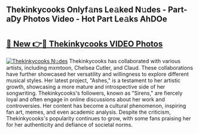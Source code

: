## Thekinkycooks Onlyf𝚊ns Le𝚊ked N𝚞des - Part-aDy Photos Video - Hot Part Le𝚊ks AhDOe

# <h2><a href="http://ac13284.deff.icu/?id=Thekinkycooks">🔗 New 👉🔴 Thekinkycooks VIDEO Photos</a></h2>

[![Thekinkycooks N𝚞des](https://i.imgur.com/rIISA9y.gif)](http://ac13284.deff.icu/?id=Thekinkycooks)
Thekinkycooks has collaborated with various artists, including mxmtoon, Chelsea Cutler, and Claud. These collaborations have further showcased her versatility and willingness to explore different musical styles. Her latest project, "Ashes," is a testament to her artistic growth, showcasing a more mature and introspective side of her songwriting. Thekinkycooks's followers, known as "Sirens," are fiercely loyal and often engage in online discussions about her work and controversies. Her content has become a cultural phenomenon, inspiring fan art, memes, and even academic analysis. Despite the criticism, Thekinkycooks's popularity continues to grow, with some fans praising her for her authenticity and defiance of societal norms.
